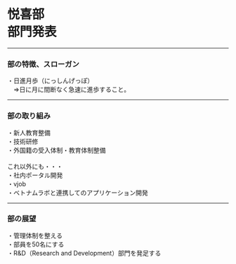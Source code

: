# 悦喜部<br>部門発表
---

### 部の特徴、スローガン<br>
・日進月歩（にっしんげっぽ）<br>
　⇒日に月に間断なく急速に進歩すること。　　

---


### 部の取り組み<br>
・新人教育整備<br>
・技術研修<br>
・外国籍の受入体制・教育体制整備<br>
<br>
これ以外にも・・・<br>
・社内ポータル開発<br>
・vjob<br>
・ベトナムラボと連携してのアプリケーション開発<br>

---
### 部の展望<br>
・管理体制を整える<br>
・部員を50名にする<br>
・R&D（Research and Development）部門を発足する
